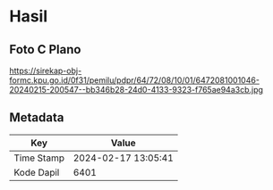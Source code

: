 # Hasil

## Foto C Plano

https://sirekap-obj-formc.kpu.go.id/0f31/pemilu/pdpr/64/72/08/10/01/6472081001046-20240215-200547--bb346b28-24d0-4133-9323-f765ae94a3cb.jpg


## Metadata

| Key        | Value               |
| ---------- | ------------------- |
| Time Stamp | 2024-02-17 13:05:41 |
| Kode Dapil | 6401                |



